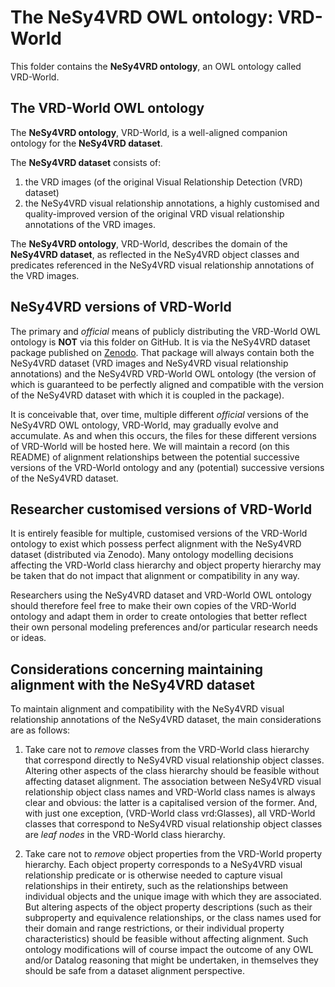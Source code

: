 # The NeSy4VRD OWL ontology: VRD-World

This folder contains the **NeSy4VRD ontology**, an OWL ontology called VRD-World.

## The VRD-World OWL ontology

The **NeSy4VRD ontology**, VRD-World, is a well-aligned companion ontology for the **NeSy4VRD dataset**.

The **NeSy4VRD dataset** consists of:
1. the VRD images (of the original Visual Relationship Detection (VRD) dataset)
2. the NeSy4VRD visual relationship annotations, a highly customised and quality-improved version of the original VRD visual relationship annotations of the VRD images.

The **NeSy4VRD ontology**, VRD-World, describes the domain of the **NeSy4VRD dataset**, as reflected in the NeSy4VRD object classes and predicates referenced in the NeSy4VRD visual relationship annotations of the VRD images.

## NeSy4VRD versions of VRD-World

The primary and *official* means of publicly distributing the VRD-World OWL ontology is **NOT** via this folder on GitHub.  It is via the NeSy4VRD dataset package published on [Zenodo](https://doi.org/10.5281/zenodo.7916355).  That package will always contain both the NeSy4VRD dataset (VRD images and NeSy4VRD visual relationship annotations) and the NeSy4VRD VRD-World OWL ontology (the version of which is guaranteed to be perfectly aligned and compatible with the version of the NeSy4VRD dataset with which it is coupled in the package).

It is conceivable that, over time, multiple different *official* versions of the NeSy4VRD OWL ontology, VRD-World, may gradually evolve and accumulate. As and when this occurs, the files for these different versions of VRD-World will be hosted here.  We will maintain a record (on this README) of alignment relationships between the potential successive versions of the VRD-World ontology and any (potential) successive versions of the NeSy4VRD dataset.

## Researcher customised versions of VRD-World

It is entirely feasible for multiple, customised versions of the VRD-World ontology to exist which possess perfect alignment with the NeSy4VRD dataset (distributed via Zenodo). Many ontology modelling decisions affecting the VRD-World class hierarchy and object property hierarchy may be taken that do not impact that alignment or compatibility in any way.

Researchers using the NeSy4VRD dataset and VRD-World OWL ontology should therefore feel free to make their own copies of the VRD-World ontology and adapt them in order to create ontologies that better reflect their own personal modeling preferences and/or particular research needs or ideas.

## Considerations concerning maintaining alignment with the NeSy4VRD dataset

To maintain alignment and compatibility with the NeSy4VRD visual relationship annotations of the NeSy4VRD dataset, the main considerations are as follows:

1) Take care not to *remove* classes from the VRD-World class hierarchy that correspond directly to NeSy4VRD visual relationship object classes. Altering other aspects of the class hierarchy should be feasible without affecting dataset alignment. The association between NeSy4VRD visual relationship object class names and VRD-World class names is always clear and obvious: the latter is a capitalised version of the former. And, with just one exception, (VRD-World class vrd:Glasses), all VRD-World classes that correspond to NeSy4VRD visual relationship object classes are *leaf nodes* in the VRD-World class hierarchy.

2) Take care not to *remove* object properties from the VRD-World property hierarchy. Each object property corresponds to a NeSy4VRD visual relationship predicate or is otherwise needed to capture visual relationships in their entirety, such as the relationships between individual objects and the unique image with which they are associated. But altering aspects of the object property descriptions (such as their subproperty and equivalence relationships, or the class names used for their domain and range restrictions, or their individual property characteristics) should be feasible without affecting alignment. Such ontology modifications will of course impact the outcome of any OWL and/or Datalog reasoning that might be undertaken, in themselves they should be safe from a dataset alignment perspective.


